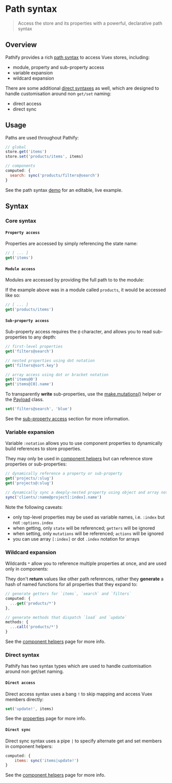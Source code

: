 # Path syntax

> Access the store and its properties with a powerful, declarative path syntax

## Overview

Pathify provides a rich [path syntax](#core-syntax) to access Vuex stores, including:

- module, property and sub-property access
- variable expansion 
- wildcard expansion

There are some additional [direct syntaxes](#direct-syntax) as well, which are designed to handle customisation around non `get/set` naming:

- direct access
- direct sync


## Usage

Paths are used throughout Pathify:

```js
// global
store.get('items')
store.set('products/items', items)

// components
computed: {
  search: sync('products/filters@search')
}
```

See the path syntax [demo](https://codesandbox.io/s/github/davestewart/vuex-pathify-demos/tree/master/main?initialpath=api/paths) for an editable, live example.



## Syntax

### Core syntax

#### `Property access`

Properties are accessed by simply referencing the state name:

```js
// [ ... ]
get('items')
```

#### `Module access`

Modules are accessed by providing the full path to to the module:

If the example above was in a module called `products`, it would be accessed like so:

```js
// [ ... ]
get('products/items')
```


#### `Sub-property access`

Sub-property access requires the `@` character, and allows you to read sub-properties to any depth:

```js
// first-level properties
get('filters@search')
```
```js
// nested properties using dot notation
get('filters@sort.key')
```
```js
// array access using dot or bracket notation
get('items@0')
get('items@[0].name')
```

To transparently **write** sub-properties, use the [make.mutations()](/api/store.md#make-mutations) helper or the [Payload](/api/properties.md#payload-class) class.

```js
set('filters@search', 'blue')
```

See the [sub-property access](/api/properties.md#sub-property-access) section for more information.


### Variable expansion

Variable `:notation` allows you to use component properties to dynamically build references to store properties.

They may only be used in [component helpers](/api/component.md) but can reference store properties or sub-properties:

```js
// dynamically reference a property or sub-property  
get('projects/:slug') 
get('projects@:slug') 

// dynamically sync a deeply-nested property using object and array notation using multiple variables 
sync('clients/:name@project[:index].name') 
```

Note the following caveats:

- only top-level properties may be used as variable names, i.e. `:index` but not `:options.index`
- when getting, only `state` will be referenced; `getters` will be ignored
- when setting, only `mutations` will be referenced; `actions` will be ignored
- you can use array `[:index]` or dot `.index` notation for arrays

### Wildcard expansion

Wildcards `*` allow you to reference multiple properties at once, and are used only in components:

They don't **return** values like other path references, rather they **generate** a hash of named functions for all properties that they expand to:

```js
// generate getters for `items`, `search` and `filters`
computed: {
  ...get('products/*') 
},

// generate methods that dispatch `load` and `update`
methods: {
  ...call('products/*') 
}
```


See the [component helpers](/api/component.md#wildcard-property-access) page for more info.



### Direct syntax

Pathify has two syntax types which are used to handle customisation around non get/set naming. 

#### `Direct access`

Direct access syntax uses a bang `!` to skip mapping and access Vuex members directly:

```js
set('update!', items)
```

See the [properties](/api/properties.md#direct-property-access) page for more info.

#### `Direct sync`

Direct sync syntax uses a pipe `|` to specify alternate get and set members in component helpers:

```js
computed: {
    items: sync('items|update!')
}
```

See the [component helpers](/api/component.md#sync) page for more info.
